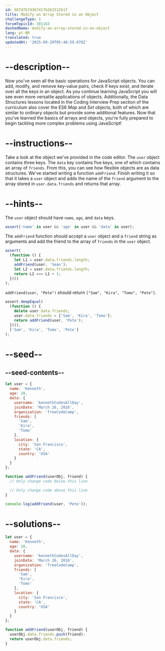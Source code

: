 ```yaml
---
id: 587d7b7d367417b2b2512b1f
title: Modify an Array Stored in an Object
challengeType: 1
forumTopicId: 301163
dashedName: modify-an-array-stored-in-an-object
lang: pt-BR
translated: true
updatedAt: '2025-09-29T05:48:59.078Z'
---
```


# --description--

Now you've seen all the basic operations for JavaScript objects. You can add, modify, and remove key-value pairs, check if keys exist, and iterate over all the keys in an object. As you continue learning JavaScript you will see even more versatile applications of objects. Additionally, the Data Structures lessons located in the Coding Interview Prep section of the curriculum also cover the ES6 <dfn>Map</dfn> and <dfn>Set</dfn> objects, both of which are similar to ordinary objects but provide some additional features. Now that you've learned the basics of arrays and objects, you're fully prepared to begin tackling more complex problems using JavaScript!

# --instructions--

Take a look at the object we've provided in the code editor. The `user` object contains three keys. The `data` key contains five keys, one of which contains an array of `friends`. From this, you can see how flexible objects are as data structures. We've started writing a function `addFriend`. Finish writing it so that it takes a `user` object and adds the name of the `friend` argument to the array stored in `user.data.friends` and returns that array.

# --hints--

The `user` object should have `name`, `age`, and `data` keys.

```js
assert('name' in user && 'age' in user && 'data' in user);
```

The `addFriend` function should accept a `user` object and a `friend` string as arguments and add the friend to the array of `friends` in the `user` object.

```js
assert(
  (function () {
    let L1 = user.data.friends.length;
    addFriend(user, 'Sean');
    let L2 = user.data.friends.length;
    return L2 === L1 + 1;
  })()
);
```

`addFriend(user, "Pete")` should return `["Sam", "Kira", "Tomo", "Pete"]`.

```js
assert.deepEqual(
  (function () {
    delete user.data.friends;
    user.data.friends = ['Sam', 'Kira', 'Tomo'];
    return addFriend(user, 'Pete');
  })(),
  ['Sam', 'Kira', 'Tomo', 'Pete']
);
```

# --seed--

## --seed-contents--

```js
let user = {
  name: 'Kenneth',
  age: 28,
  data: {
    username: 'kennethCodesAllDay',
    joinDate: 'March 26, 2016',
    organization: 'freeCodeCamp',
    friends: [
      'Sam',
      'Kira',
      'Tomo'
    ],
    location: {
      city: 'San Francisco',
      state: 'CA',
      country: 'USA'
    }
  }
};

function addFriend(userObj, friend) {
  // Only change code below this line

  // Only change code above this line
}

console.log(addFriend(user, 'Pete'));
```

# --solutions--

```js
let user = {
  name: 'Kenneth',
  age: 28,
  data: {
    username: 'kennethCodesAllDay',
    joinDate: 'March 26, 2016',
    organization: 'freeCodeCamp',
    friends: [
      'Sam',
      'Kira',
      'Tomo'
    ],
    location: {
      city: 'San Francisco',
      state: 'CA',
      country: 'USA'
    }
  }
};

function addFriend(userObj, friend) {
  userObj.data.friends.push(friend);
  return userObj.data.friends;
}
```
